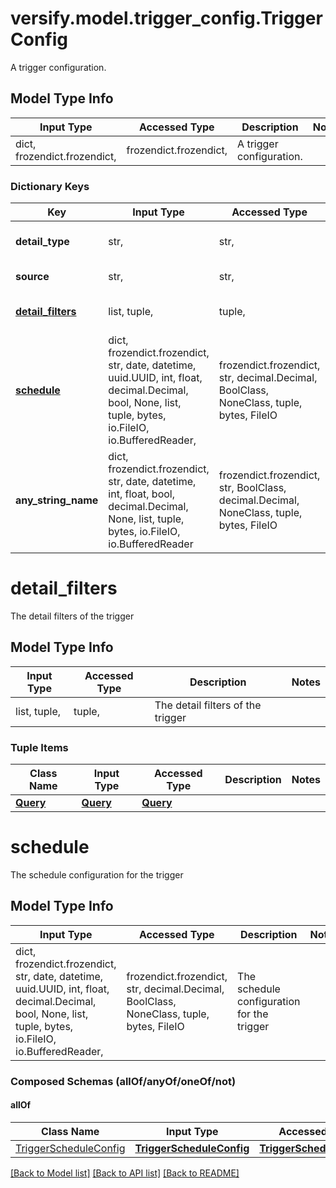 # versify.model.trigger_config.TriggerConfig

A trigger configuration.

## Model Type Info
Input Type | Accessed Type | Description | Notes
------------ | ------------- | ------------- | -------------
dict, frozendict.frozendict,  | frozendict.frozendict,  | A trigger configuration. | 

### Dictionary Keys
Key | Input Type | Accessed Type | Description | Notes
------------ | ------------- | ------------- | ------------- | -------------
**detail_type** | str,  | str,  | The detail type of the trigger | 
**source** | str,  | str,  | The source of the trigger | 
**[detail_filters](#detail_filters)** | list, tuple,  | tuple,  | The detail filters of the trigger | [optional] 
**[schedule](#schedule)** | dict, frozendict.frozendict, str, date, datetime, uuid.UUID, int, float, decimal.Decimal, bool, None, list, tuple, bytes, io.FileIO, io.BufferedReader,  | frozendict.frozendict, str, decimal.Decimal, BoolClass, NoneClass, tuple, bytes, FileIO | The schedule configuration for the trigger | [optional] 
**any_string_name** | dict, frozendict.frozendict, str, date, datetime, int, float, bool, decimal.Decimal, None, list, tuple, bytes, io.FileIO, io.BufferedReader | frozendict.frozendict, str, BoolClass, decimal.Decimal, NoneClass, tuple, bytes, FileIO | any string name can be used but the value must be the correct type | [optional]

# detail_filters

The detail filters of the trigger

## Model Type Info
Input Type | Accessed Type | Description | Notes
------------ | ------------- | ------------- | -------------
list, tuple,  | tuple,  | The detail filters of the trigger | 

### Tuple Items
Class Name | Input Type | Accessed Type | Description | Notes
------------- | ------------- | ------------- | ------------- | -------------
[**Query**](Query.md) | [**Query**](Query.md) | [**Query**](Query.md) |  | 

# schedule

The schedule configuration for the trigger

## Model Type Info
Input Type | Accessed Type | Description | Notes
------------ | ------------- | ------------- | -------------
dict, frozendict.frozendict, str, date, datetime, uuid.UUID, int, float, decimal.Decimal, bool, None, list, tuple, bytes, io.FileIO, io.BufferedReader,  | frozendict.frozendict, str, decimal.Decimal, BoolClass, NoneClass, tuple, bytes, FileIO | The schedule configuration for the trigger | 

### Composed Schemas (allOf/anyOf/oneOf/not)
#### allOf
Class Name | Input Type | Accessed Type | Description | Notes
------------- | ------------- | ------------- | ------------- | -------------
[TriggerScheduleConfig](TriggerScheduleConfig.md) | [**TriggerScheduleConfig**](TriggerScheduleConfig.md) | [**TriggerScheduleConfig**](TriggerScheduleConfig.md) |  | 

[[Back to Model list]](../../README.md#documentation-for-models) [[Back to API list]](../../README.md#documentation-for-api-endpoints) [[Back to README]](../../README.md)

